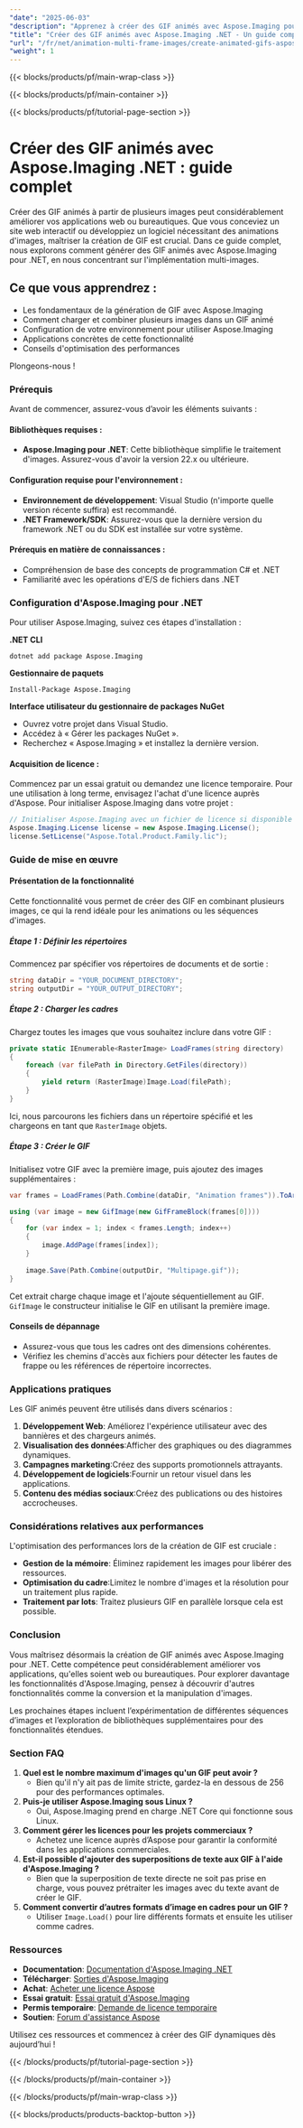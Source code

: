 ```yaml
---
"date": "2025-06-03"
"description": "Apprenez à créer des GIF animés avec Aspose.Imaging pour .NET, idéal pour les applications web et bureautiques. Améliorez vos compétences en traitement d'images grâce à ce guide détaillé."
"title": "Créer des GIF animés avec Aspose.Imaging .NET - Un guide complet"
"url": "/fr/net/animation-multi-frame-images/create-animated-gifs-aspose-imaging-net/"
"weight": 1
---
```


{{< blocks/products/pf/main-wrap-class >}}

{{< blocks/products/pf/main-container >}}

{{< blocks/products/pf/tutorial-page-section >}}
# Créer des GIF animés avec Aspose.Imaging .NET : guide complet

Créer des GIF animés à partir de plusieurs images peut considérablement améliorer vos applications web ou bureautiques. Que vous conceviez un site web interactif ou développiez un logiciel nécessitant des animations d'images, maîtriser la création de GIF est crucial. Dans ce guide complet, nous explorons comment générer des GIF animés avec Aspose.Imaging pour .NET, en nous concentrant sur l'implémentation multi-images.

## Ce que vous apprendrez :
- Les fondamentaux de la génération de GIF avec Aspose.Imaging
- Comment charger et combiner plusieurs images dans un GIF animé
- Configuration de votre environnement pour utiliser Aspose.Imaging
- Applications concrètes de cette fonctionnalité
- Conseils d'optimisation des performances

Plongeons-nous !

### Prérequis

Avant de commencer, assurez-vous d’avoir les éléments suivants :

#### Bibliothèques requises :
- **Aspose.Imaging pour .NET**: Cette bibliothèque simplifie le traitement d'images. Assurez-vous d'avoir la version 22.x ou ultérieure.

#### Configuration requise pour l'environnement :
- **Environnement de développement**: Visual Studio (n'importe quelle version récente suffira) est recommandé.
- **.NET Framework/SDK**: Assurez-vous que la dernière version du framework .NET ou du SDK est installée sur votre système.

#### Prérequis en matière de connaissances :
- Compréhension de base des concepts de programmation C# et .NET
- Familiarité avec les opérations d'E/S de fichiers dans .NET

### Configuration d'Aspose.Imaging pour .NET

Pour utiliser Aspose.Imaging, suivez ces étapes d'installation :

**.NET CLI**
```shell
dotnet add package Aspose.Imaging
```

**Gestionnaire de paquets**
```shell
Install-Package Aspose.Imaging
```

**Interface utilisateur du gestionnaire de packages NuGet**
- Ouvrez votre projet dans Visual Studio.
- Accédez à « Gérer les packages NuGet ».
- Recherchez « Aspose.Imaging » et installez la dernière version.

#### Acquisition de licence :
Commencez par un essai gratuit ou demandez une licence temporaire. Pour une utilisation à long terme, envisagez l'achat d'une licence auprès d'Aspose. Pour initialiser Aspose.Imaging dans votre projet :

```csharp
// Initialiser Aspose.Imaging avec un fichier de licence si disponible
Aspose.Imaging.License license = new Aspose.Imaging.License();
license.SetLicense("Aspose.Total.Product.Family.lic");
```

### Guide de mise en œuvre

#### Présentation de la fonctionnalité
Cette fonctionnalité vous permet de créer des GIF en combinant plusieurs images, ce qui la rend idéale pour les animations ou les séquences d'images.

##### Étape 1 : Définir les répertoires
Commencez par spécifier vos répertoires de documents et de sortie :

```csharp
string dataDir = "YOUR_DOCUMENT_DIRECTORY";
string outputDir = "YOUR_OUTPUT_DIRECTORY";
```

##### Étape 2 : Charger les cadres
Chargez toutes les images que vous souhaitez inclure dans votre GIF :

```csharp
private static IEnumerable<RasterImage> LoadFrames(string directory)
{
    foreach (var filePath in Directory.GetFiles(directory))
    {
        yield return (RasterImage)Image.Load(filePath);
    }
}
```
Ici, nous parcourons les fichiers dans un répertoire spécifié et les chargeons en tant que `RasterImage` objets.

##### Étape 3 : Créer le GIF
Initialisez votre GIF avec la première image, puis ajoutez des images supplémentaires :

```csharp
var frames = LoadFrames(Path.Combine(dataDir, "Animation frames")).ToArray();

using (var image = new GifImage(new GifFrameBlock(frames[0])))
{
    for (var index = 1; index < frames.Length; index++)
    {
        image.AddPage(frames[index]);
    }
    
    image.Save(Path.Combine(outputDir, "Multipage.gif"));
}
```
Cet extrait charge chaque image et l'ajoute séquentiellement au GIF. `GifImage` le constructeur initialise le GIF en utilisant la première image.

#### Conseils de dépannage
- Assurez-vous que tous les cadres ont des dimensions cohérentes.
- Vérifiez les chemins d'accès aux fichiers pour détecter les fautes de frappe ou les références de répertoire incorrectes.

### Applications pratiques
Les GIF animés peuvent être utilisés dans divers scénarios :
1. **Développement Web**: Améliorez l'expérience utilisateur avec des bannières et des chargeurs animés.
2. **Visualisation des données**:Afficher des graphiques ou des diagrammes dynamiques.
3. **Campagnes marketing**:Créez des supports promotionnels attrayants.
4. **Développement de logiciels**:Fournir un retour visuel dans les applications.
5. **Contenu des médias sociaux**:Créez des publications ou des histoires accrocheuses.

### Considérations relatives aux performances
L'optimisation des performances lors de la création de GIF est cruciale :
- **Gestion de la mémoire**: Éliminez rapidement les images pour libérer des ressources.
- **Optimisation du cadre**:Limitez le nombre d'images et la résolution pour un traitement plus rapide.
- **Traitement par lots**: Traitez plusieurs GIF en parallèle lorsque cela est possible.

### Conclusion
Vous maîtrisez désormais la création de GIF animés avec Aspose.Imaging pour .NET. Cette compétence peut considérablement améliorer vos applications, qu'elles soient web ou bureautiques. Pour explorer davantage les fonctionnalités d'Aspose.Imaging, pensez à découvrir d'autres fonctionnalités comme la conversion et la manipulation d'images.

Les prochaines étapes incluent l’expérimentation de différentes séquences d’images et l’exploration de bibliothèques supplémentaires pour des fonctionnalités étendues.

### Section FAQ
1. **Quel est le nombre maximum d'images qu'un GIF peut avoir ?**
   - Bien qu'il n'y ait pas de limite stricte, gardez-la en dessous de 256 pour des performances optimales.
2. **Puis-je utiliser Aspose.Imaging sous Linux ?**
   - Oui, Aspose.Imaging prend en charge .NET Core qui fonctionne sous Linux.
3. **Comment gérer les licences pour les projets commerciaux ?**
   - Achetez une licence auprès d’Aspose pour garantir la conformité dans les applications commerciales.
4. **Est-il possible d'ajouter des superpositions de texte aux GIF à l'aide d'Aspose.Imaging ?**
   - Bien que la superposition de texte directe ne soit pas prise en charge, vous pouvez prétraiter les images avec du texte avant de créer le GIF.
5. **Comment convertir d’autres formats d’image en cadres pour un GIF ?**
   - Utiliser `Image.Load()` pour lire différents formats et ensuite les utiliser comme cadres.

### Ressources
- **Documentation**: [Documentation d'Aspose.Imaging .NET](https://reference.aspose.com/imaging/net/)
- **Télécharger**: [Sorties d'Aspose.Imaging](https://releases.aspose.com/imaging/net/)
- **Achat**: [Acheter une licence Aspose](https://purchase.aspose.com/buy)
- **Essai gratuit**: [Essai gratuit d'Aspose.Imaging](https://releases.aspose.com/imaging/net/)
- **Permis temporaire**: [Demande de licence temporaire](https://purchase.aspose.com/temporary-license/)
- **Soutien**: [Forum d'assistance Aspose](https://forum.aspose.com/c/imaging/10)

Utilisez ces ressources et commencez à créer des GIF dynamiques dès aujourd’hui !

{{< /blocks/products/pf/tutorial-page-section >}}

{{< /blocks/products/pf/main-container >}}

{{< /blocks/products/pf/main-wrap-class >}}

{{< blocks/products/products-backtop-button >}}